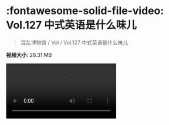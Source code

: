 # :fontawesome-solid-file-video: Vol.127 中式英语是什么味儿

> 混乱博物馆 / Vol / Vol.127 中式英语是什么味儿

**视频大小**: 26.31 MB

<div class="video"><video src="https://file.hsyhx.top/archive/混乱博物馆/Vol/Vol.127 中式英语是什么味儿.mp4" controls preload>🤔 您的浏览器不支持 video 标签</video></div>